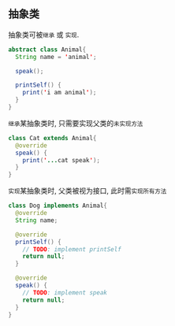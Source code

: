 ## 抽象类

抽象类可被`继承` 或 `实现`.
```java
abstract class Animal{
  String name = 'animal';

  speak();

  printSelf() {
    print('i am animal');
  }
}
```

`继承`某抽象类时, 只需要实现父类的`未实现方法`
```java
class Cat extends Animal{
  @override
  speak() {
    print('...cat speak');
  }
}
```

`实现`某抽象类时, 父类被视为接口, 此时需`实现所有方法`
```java
class Dog implements Animal{
  @override
  String name;

  @override
  printSelf() {
    // TODO: implement printSelf
    return null;
  }

  @override
  speak() {
    // TODO: implement speak
    return null;
  }
}
```